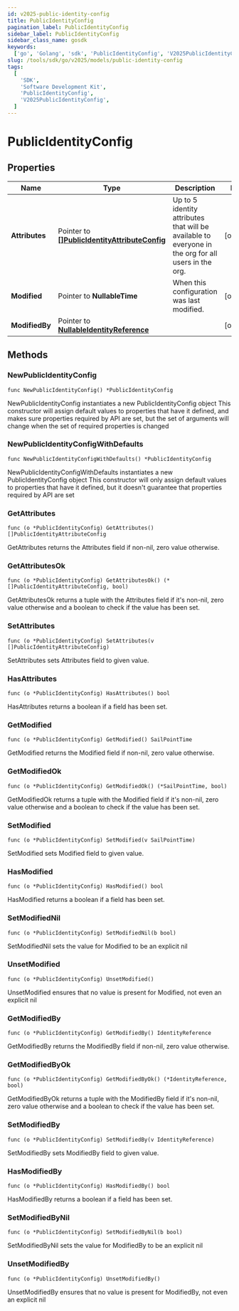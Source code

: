 ```yaml
---
id: v2025-public-identity-config
title: PublicIdentityConfig
pagination_label: PublicIdentityConfig
sidebar_label: PublicIdentityConfig
sidebar_class_name: gosdk
keywords:
  ['go', 'Golang', 'sdk', 'PublicIdentityConfig', 'V2025PublicIdentityConfig']
slug: /tools/sdk/go/v2025/models/public-identity-config
tags:
  [
    'SDK',
    'Software Development Kit',
    'PublicIdentityConfig',
    'V2025PublicIdentityConfig',
  ]
---
```


# PublicIdentityConfig

## Properties

| Name | Type | Description | Notes |
| --- | --- | --- | --- |
| **Attributes** | Pointer to [**[]PublicIdentityAttributeConfig**](public-identity-attribute-config) | Up to 5 identity attributes that will be available to everyone in the org for all users in the org. | [optional] |
| **Modified** | Pointer to **NullableTime** | When this configuration was last modified. | [optional] |
| **ModifiedBy** | Pointer to [**NullableIdentityReference**](identity-reference) |  | [optional] |

## Methods

### NewPublicIdentityConfig

`func NewPublicIdentityConfig() *PublicIdentityConfig`

NewPublicIdentityConfig instantiates a new PublicIdentityConfig object This constructor will assign default values to properties that have it defined, and makes sure properties required by API are set, but the set of arguments will change when the set of required properties is changed

### NewPublicIdentityConfigWithDefaults

`func NewPublicIdentityConfigWithDefaults() *PublicIdentityConfig`

NewPublicIdentityConfigWithDefaults instantiates a new PublicIdentityConfig object This constructor will only assign default values to properties that have it defined, but it doesn't guarantee that properties required by API are set

### GetAttributes

`func (o *PublicIdentityConfig) GetAttributes() []PublicIdentityAttributeConfig`

GetAttributes returns the Attributes field if non-nil, zero value otherwise.

### GetAttributesOk

`func (o *PublicIdentityConfig) GetAttributesOk() (*[]PublicIdentityAttributeConfig, bool)`

GetAttributesOk returns a tuple with the Attributes field if it's non-nil, zero value otherwise and a boolean to check if the value has been set.

### SetAttributes

`func (o *PublicIdentityConfig) SetAttributes(v []PublicIdentityAttributeConfig)`

SetAttributes sets Attributes field to given value.

### HasAttributes

`func (o *PublicIdentityConfig) HasAttributes() bool`

HasAttributes returns a boolean if a field has been set.

### GetModified

`func (o *PublicIdentityConfig) GetModified() SailPointTime`

GetModified returns the Modified field if non-nil, zero value otherwise.

### GetModifiedOk

`func (o *PublicIdentityConfig) GetModifiedOk() (*SailPointTime, bool)`

GetModifiedOk returns a tuple with the Modified field if it's non-nil, zero value otherwise and a boolean to check if the value has been set.

### SetModified

`func (o *PublicIdentityConfig) SetModified(v SailPointTime)`

SetModified sets Modified field to given value.

### HasModified

`func (o *PublicIdentityConfig) HasModified() bool`

HasModified returns a boolean if a field has been set.

### SetModifiedNil

`func (o *PublicIdentityConfig) SetModifiedNil(b bool)`

SetModifiedNil sets the value for Modified to be an explicit nil

### UnsetModified

`func (o *PublicIdentityConfig) UnsetModified()`

UnsetModified ensures that no value is present for Modified, not even an explicit nil

### GetModifiedBy

`func (o *PublicIdentityConfig) GetModifiedBy() IdentityReference`

GetModifiedBy returns the ModifiedBy field if non-nil, zero value otherwise.

### GetModifiedByOk

`func (o *PublicIdentityConfig) GetModifiedByOk() (*IdentityReference, bool)`

GetModifiedByOk returns a tuple with the ModifiedBy field if it's non-nil, zero value otherwise and a boolean to check if the value has been set.

### SetModifiedBy

`func (o *PublicIdentityConfig) SetModifiedBy(v IdentityReference)`

SetModifiedBy sets ModifiedBy field to given value.

### HasModifiedBy

`func (o *PublicIdentityConfig) HasModifiedBy() bool`

HasModifiedBy returns a boolean if a field has been set.

### SetModifiedByNil

`func (o *PublicIdentityConfig) SetModifiedByNil(b bool)`

SetModifiedByNil sets the value for ModifiedBy to be an explicit nil

### UnsetModifiedBy

`func (o *PublicIdentityConfig) UnsetModifiedBy()`

UnsetModifiedBy ensures that no value is present for ModifiedBy, not even an explicit nil
